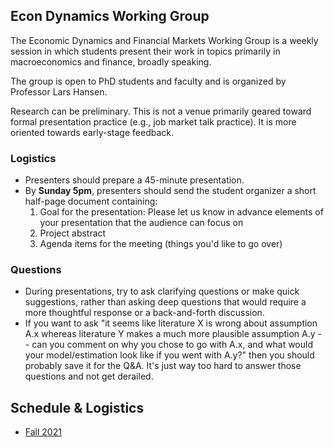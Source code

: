 ## Econ Dynamics Working Group

The Economic Dynamics and Financial Markets Working Group is a weekly session in which students present their work in topics primarily in macroeconomics and finance, broadly speaking. 

The group is open to PhD students and faculty and is organized by Professor Lars Hansen.

Research can be preliminary. This is not a venue primarily geared toward formal presentation practice (e.g., job market talk practice). It is more oriented towards early-stage feedback. 

### Logistics
- Presenters should prepare a 45-minute presentation.
- By **Sunday 5pm**, presenters should send the student organizer a short half-page document containing:
    1. Goal for the presentation: Please let us know in advance elements of your presentation that the audience can focus on
    2. Project abstract
    3. Agenda items for the meeting (things you'd like to go over)

### Questions
- During presentations, try to ask clarifying questions or make quick suggestions, rather than asking deep questions that would require a more thoughtful response or a back-and-forth discussion. 
- If you want to ask "it seems like literature X is wrong about assumption A.x whereas literature Y makes a much more plausible assumption A.y -- can you comment on why you chose to go with A.x, and what would your model/estimation look like if you went with A.y?" then you should probably save it for the Q&A. It's just way too hard to answer those questions and not get derailed.

## Schedule & Logistics
- [Fall 2021](2021F.md)
